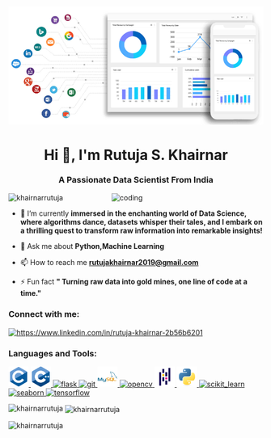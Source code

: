 ![logo](https://github.com/KhairnarRutuja/KhairnarRutuja/blob/main/Github%20Banner.gif)

<h1 align="center">Hi 👋, I'm Rutuja S. Khairnar</h1>
<h3 align="center">A Passionate Data Scientist From India</h3>

<img align="right" alt="coding" width="300" src="https://camo.githubusercontent.com/3f59d1cac2491cbae767816c1d0d289adda270c2382b10ad725ec617881f11c1/68747470733a2f2f63646e2e6472696262626c652e636f6d2f75736572732f313531393636302f73637265656e73686f74732f343533363535302f6769726c2d5f2d6c6170746f702e676966">

<p align="left"> <img src="https://komarev.com/ghpvc/?username=khairnarrutuja&label=Profile%20views&color=0e75b6&style=flat" alt="khairnarrutuja" /> </p>

- 🌱 I’m currently **immersed in the enchanting world of Data Science, where algorithms dance, datasets whisper their tales, and I embark on a thrilling quest to transform raw information into remarkable insights!**

- 💬 Ask me about **Python,Machine Learning**

- 📫 How to reach me **rutujakhairnar2019@gmail.com**

- ⚡ Fun fact **" Turning raw data into gold mines, one line of code at a time."**

<h3 align="left">Connect with me:</h3>
<p align="left">
<a href="https://linkedin.com/in/https://www.linkedin.com/in/rutuja-khairnar-2b56b6201" target="blank"><img align="center" src="https://raw.githubusercontent.com/rahuldkjain/github-profile-readme-generator/master/src/images/icons/Social/linked-in-alt.svg" alt="https://www.linkedin.com/in/rutuja-khairnar-2b56b6201" height="30" width="40" /></a>
</p>

<h3 align="left">Languages and Tools:</h3>
<p align="left"> <a href="https://www.cprogramming.com/" target="_blank" rel="noreferrer"> <img src="https://raw.githubusercontent.com/devicons/devicon/master/icons/c/c-original.svg" alt="c" width="40" height="40"/> </a> <a href="https://www.w3schools.com/cpp/" target="_blank" rel="noreferrer"> <img src="https://raw.githubusercontent.com/devicons/devicon/master/icons/cplusplus/cplusplus-original.svg" alt="cplusplus" width="40" height="40"/> </a> <a href="https://flask.palletsprojects.com/" target="_blank" rel="noreferrer"> <img src="https://www.vectorlogo.zone/logos/pocoo_flask/pocoo_flask-icon.svg" alt="flask" width="40" height="40"/> </a> <a href="https://git-scm.com/" target="_blank" rel="noreferrer"> <img src="https://www.vectorlogo.zone/logos/git-scm/git-scm-icon.svg" alt="git" width="40" height="40"/> </a> <a href="https://www.mysql.com/" target="_blank" rel="noreferrer"> <img src="https://raw.githubusercontent.com/devicons/devicon/master/icons/mysql/mysql-original-wordmark.svg" alt="mysql" width="40" height="40"/> </a> <a href="https://opencv.org/" target="_blank" rel="noreferrer"> <img src="https://www.vectorlogo.zone/logos/opencv/opencv-icon.svg" alt="opencv" width="40" height="40"/> </a> <a href="https://pandas.pydata.org/" target="_blank" rel="noreferrer"> <img src="https://raw.githubusercontent.com/devicons/devicon/2ae2a900d2f041da66e950e4d48052658d850630/icons/pandas/pandas-original.svg" alt="pandas" width="40" height="40"/> </a> <a href="https://www.python.org" target="_blank" rel="noreferrer"> <img src="https://raw.githubusercontent.com/devicons/devicon/master/icons/python/python-original.svg" alt="python" width="40" height="40"/> </a> <a href="https://scikit-learn.org/" target="_blank" rel="noreferrer"> <img src="https://upload.wikimedia.org/wikipedia/commons/0/05/Scikit_learn_logo_small.svg" alt="scikit_learn" width="40" height="40"/> </a> <a href="https://seaborn.pydata.org/" target="_blank" rel="noreferrer"> <img src="https://seaborn.pydata.org/_images/logo-mark-lightbg.svg" alt="seaborn" width="40" height="40"/> </a> <a href="https://www.tensorflow.org" target="_blank" rel="noreferrer"> <img src="https://www.vectorlogo.zone/logos/tensorflow/tensorflow-icon.svg" alt="tensorflow" width="40" height="40"/> </a> </p>

<p><img align="left" src="https://github-readme-stats.vercel.app/api/top-langs?username=khairnarrutuja&show_icons=true&locale=en&layout=compact" alt="khairnarrutuja" /></p>

<p>&nbsp;<img align="center" src="https://github-readme-stats.vercel.app/api?username=khairnarrutuja&show_icons=true&locale=en" alt="khairnarrutuja" /></p>

<p><img align="center" src="https://github-readme-streak-stats.herokuapp.com/?user=khairnarrutuja&" alt="khairnarrutuja" /></p>
